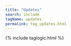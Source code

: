 ```yaml
---
title: "Updates"
search: include
tagName: updates
permalink: tag_updates.html
---
```

{% include taglogic.html %}

